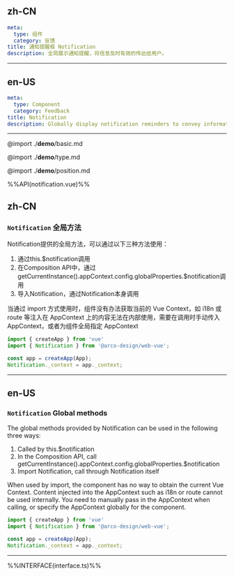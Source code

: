 ## zh-CN
```yaml
meta:
  type: 组件
  category: 反馈
title: 通知提醒框 Notification
description: 全局展示通知提醒，将信息及时有效的传达给用户。
```
---
## en-US
```yaml
meta:
  type: Component
  category: Feedback
title: Notification
description: Globally display notification reminders to convey information to users in a timely and effective manner.
```
---

@import ./__demo__/basic.md

@import ./__demo__/type.md

@import ./__demo__/position.md

%%API(notification.vue)%%

## zh-CN
### `Notification` 全局方法

Notification提供的全局方法，可以通过以下三种方法使用：
1. 通过this.$notification调用
2. 在Composition API中，通过getCurrentInstance().appContext.config.globalProperties.$notification调用
3. 导入Notification，通过Notification本身调用

当通过 import 方式使用时，组件没有办法获取当前的 Vue Context，如 i18n 或 route 等注入在 AppContext 上的内容无法在内部使用，需要在调用时手动传入 AppContext，或者为组件全局指定 AppContext

```ts
import { createApp } from 'vue'
import { Notification } from '@arco-design/web-vue';

const app = createApp(App);
Notification._context = app._context;
```

---
## en-US
### `Notification` Global methods

The global methods provided by Notification can be used in the following three ways:
1. Called by this.$notification
2. In the Composition API, call getCurrentInstance().appContext.config.globalProperties.$notification
3. Import Notification, call through Notification itself

When used by import, the component has no way to obtain the current Vue Context. Content injected into the AppContext such as i18n or route cannot be used internally. You need to manually pass in the AppContext when calling, or specify the AppContext globally for the component.

```ts
import { createApp } from 'vue'
import { Notification } from '@arco-design/web-vue';

const app = createApp(App);
Notification._context = app._context;
````

---

%%INTERFACE(interface.ts)%%
